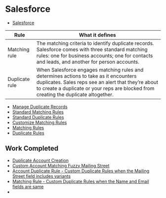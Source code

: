 # Salesforce

* [Salesforce](https://meraqimedical.lightning.force.com/lightning/o/Account/list?filterName=00B6A000004zy8BUAQ)


| Rule | What it defines |
| ---- | ---- |
| Matching rule | The matching criteria to identify duplicate records. Salesforce comes with three standard matching rules: one for business accounts; one for contacts and leads, and another for person accounts. |
| Duplicate rule | When Salesforce engages matching rules and determines actions to take as it encounters duplicates.  Sales reps see an alert that they’re about to create a duplicate or your reps are blocked from creating the duplicate altogether. |

* [Manage Duplicate Records](https://help.salesforce.com/articleView?id=managing_duplicates_overview.htm)
* [Standard Matching Rules](https://help.salesforce.com/articleView?id=matching_rules_standard_rules.htm)
* [Standard Duplicate Rules](https://help.salesforce.com/articleView?id=duplicate_rules_standard_rules.htm)
* [Customize Matching Rules](https://help.salesforce.com/articleView?id=matching_rules_create.htm)
* [Matching Rules](https://help.salesforce.com/articleView?id=matching_rule_map_of_reference.htm)
* [Duplicate Rules](https://help.salesforce.com/articleView?id=duplicate_rules_map_of_reference.htm)

## Work Completed
* [Duplicate Account Creation](https://meraqimedical.my.salesforce.com/0706A000000R6tu)
* [Custom Account Matching Fuzzy Mailing Street](https://meraqimedical.my.salesforce.com/0JD6A000005sJel)
* [Account Duplicate Rule - Custom Duplicate Rules when the Mailing Street field includes variants](https://meraqimedical.my.salesforce.com/0Bm6A000001oeyF?setupid=DuplicateRules)
* [Matching Rule - Custom Duplicate Rules when the Name and Email fields are same](https://meraqimedical.my.salesforce.com/0JD6A000005sJeq)
* []()
